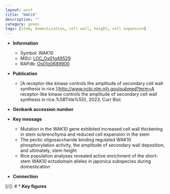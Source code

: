 ```yaml
---
layout: post
title: "WAK10"
description: ""
category: genes
tags: [stem, domestication, cell wall, height, cell expansion]
---
```


* **Information**  
    + Symbol: WAK10  
    + MSU: [LOC_Os01g49529](http://rice.uga.edu/cgi-bin/ORF_infopage.cgi?orf=LOC_Os01g49529)  
    + RAPdb: [Os01g0689900](http://rapdb.dna.affrc.go.jp/viewer/gbrowse_details/irgsp1?name=Os01g0689900)  

* **Publication**  
    + [A receptor-like kinase controls the amplitude of secondary cell wall synthesis in rice.](http://www.ncbi.nlm.nih.gov/pubmed?term=A receptor-like kinase controls the amplitude of secondary cell wall synthesis in rice.%5BTitle%5D), 2023, Curr Biol.

* **Genbank accession number**  

* **Key message**  
    + Mutation in the WAK10 gene exhibited increased cell wall thickening in stem sclerenchyma and reduced cell expansion in the stem
    + The pectic oligosaccharide binding regulated WAK10 phosphorylation activity, the amplitude of secondary wall deposition, and ultimately, stem height
    + Rice population analyses revealed active enrichment of the short-stem WAK10 ectodomain alleles in japonica subspecies during domestication

* **Connection**  

[//]: # * **Key figures**  


